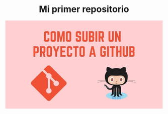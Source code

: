 <div align="center">
  <h1>Mi primer repositorio</h1>

  <img src="img/mi-primer-repo.jpg" alt="mi-primer-repositorio" width="500"/>
</div>